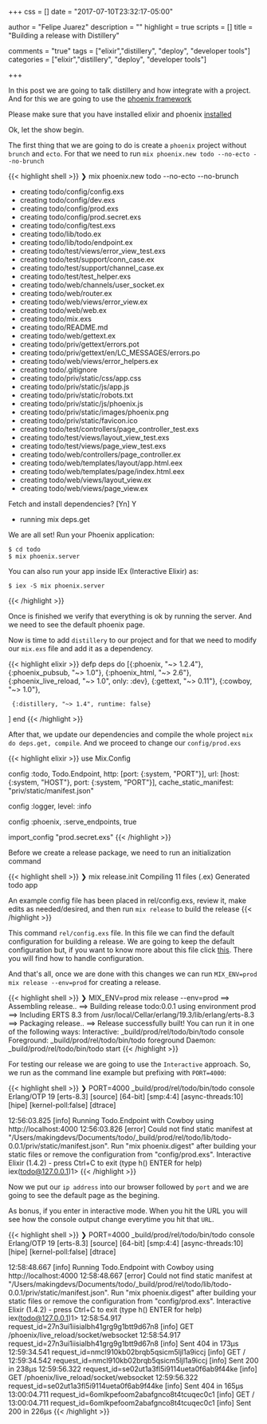 +++
css = []
date = "2017-07-10T23:32:17-05:00"

author = "Felipe Juarez"
description = ""
highlight = true
scripts = []
title = "Building a release with Distillery"

comments = "true"
tags = ["elixir","distillery", "deploy", "developer tools"]
categories = ["elixir","distillery", "deploy", "developer tools"]

+++

In this post we are going to talk distillery and how integrate with a project. And for this we are going to use the [phoenix framework](http://www.phoenixframework.org)

Please make sure that you have installed elixir and phoenix [installed](http://www.phoenixframework.org/docs/installation)

Ok, let the show begin.

The first thing that we are going to do is create a `phoenix` project without `brunch` and `ecto`. For that we need to run `mix phoenix.new todo --no-ecto --no-brunch`

{{< highlight shell >}}
❯ mix phoenix.new todo --no-ecto --no-brunch
* creating todo/config/config.exs
* creating todo/config/dev.exs
* creating todo/config/prod.exs
* creating todo/config/prod.secret.exs
* creating todo/config/test.exs
* creating todo/lib/todo.ex
* creating todo/lib/todo/endpoint.ex
* creating todo/test/views/error_view_test.exs
* creating todo/test/support/conn_case.ex
* creating todo/test/support/channel_case.ex
* creating todo/test/test_helper.exs
* creating todo/web/channels/user_socket.ex
* creating todo/web/router.ex
* creating todo/web/views/error_view.ex
* creating todo/web/web.ex
* creating todo/mix.exs
* creating todo/README.md
* creating todo/web/gettext.ex
* creating todo/priv/gettext/errors.pot
* creating todo/priv/gettext/en/LC_MESSAGES/errors.po
* creating todo/web/views/error_helpers.ex
* creating todo/.gitignore
* creating todo/priv/static/css/app.css
* creating todo/priv/static/js/app.js
* creating todo/priv/static/robots.txt
* creating todo/priv/static/js/phoenix.js
* creating todo/priv/static/images/phoenix.png
* creating todo/priv/static/favicon.ico
* creating todo/test/controllers/page_controller_test.exs
* creating todo/test/views/layout_view_test.exs
* creating todo/test/views/page_view_test.exs
* creating todo/web/controllers/page_controller.ex
* creating todo/web/templates/layout/app.html.eex
* creating todo/web/templates/page/index.html.eex
* creating todo/web/views/layout_view.ex
* creating todo/web/views/page_view.ex

Fetch and install dependencies? [Yn] Y
* running mix deps.get

We are all set! Run your Phoenix application:

    $ cd todo
    $ mix phoenix.server

You can also run your app inside IEx (Interactive Elixir) as:

    $ iex -S mix phoenix.server
{{< /highlight >}}

Once is finished we verify that everything is ok by running the server. And we need to see the default phoenix page.

Now is time to add `distillery` to our project and for that we need to modify our `mix.exs` file and add it as a dependency.

{{< highlight elixir >}}
  defp deps do
    [{:phoenix, "~> 1.2.4"},
     {:phoenix_pubsub, "~> 1.0"},
     {:phoenix_html, "~> 2.6"},
     {:phoenix_live_reload, "~> 1.0", only: :dev},
     {:gettext, "~> 0.11"},
     {:cowboy, "~> 1.0"},

     {:distillery, "~> 1.4", runtime: false}
   ]
  end
{{< /highlight >}}

After that, we update our dependencies and compile the whole project `mix do deps.get, compile`. And we proceed to change our `config/prod.exs`

{{< highlight elixir >}}
use Mix.Config

config :todo, Todo.Endpoint,
  http: [port: {:system, "PORT"}],
  url: [host: {:system, "HOST"}, port: {:system, "PORT"}],
  cache_static_manifest: "priv/static/manifest.json"

config :logger, level: :info

config :phoenix, :serve_endpoints, true

import_config "prod.secret.exs"
{{< /highlight >}}


Before we create a release package, we need to run an initialization command

{{< highlight shell >}}
❯ mix release.init
Compiling 11 files (.ex)
Generated todo app

An example config file has been placed in rel/config.exs, review it,
make edits as needed/desired, and then run `mix release` to build the release
{{< /highlight >}}

This command `rel/config.exs` file. In this file we can find the default configuration for building a release. We are going to keep the default configuration but, if you want to know more about this file click [this](https://hexdocs.pm/distillery/configuration.html). There you will find how to handle configuration.

And that's all, once we are done with this changes we can run `MIX_ENV=prod mix release --env=prod` for creating a release.


{{< highlight shell >}}
❯ MIX_ENV=prod mix release --env=prod
==> Assembling release..
==> Building release todo:0.0.1 using environment prod
==> Including ERTS 8.3 from /usr/local/Cellar/erlang/19.3/lib/erlang/erts-8.3
==> Packaging release..
==> Release successfully built!
    You can run it in one of the following ways:
      Interactive: _build/prod/rel/todo/bin/todo console
      Foreground: _build/prod/rel/todo/bin/todo foreground
      Daemon: _build/prod/rel/todo/bin/todo start
{{< /highlight >}}

For testing our release we are going to use the `Interactive` approach. So, we run as the command line example but prefixing with `PORT=4000`:

{{< highlight shell >}}
❯ PORT=4000 _build/prod/rel/todo/bin/todo console
Erlang/OTP 19 [erts-8.3] [source] [64-bit] [smp:4:4] [async-threads:10] [hipe] [kernel-poll:false] [dtrace]

12:56:03.825 [info] Running Todo.Endpoint with Cowboy using http://localhost:4000
12:56:03.826 [error] Could not find static manifest at "/Users/makingdevs/Documents/todo/_build/prod/rel/todo/lib/todo-0.0.1/priv/static/manifest.json". Run "mix phoenix.digest" after building your static files or remove the configuration from "config/prod.exs".
Interactive Elixir (1.4.2) - press Ctrl+C to exit (type h() ENTER for help)
iex(todo@127.0.0.1)1>
{{< /highlight >}}

Now we put our `ip address` into our browser followed by `port` and we are going to see the default page as the begining.

As bonus, if you enter in interactive mode. When you hit the URL you will see how the console output change everytime you hit that `URL`.

{{< highlight shell >}}
❯ PORT=4000 _build/prod/rel/todo/bin/todo console
Erlang/OTP 19 [erts-8.3] [source] [64-bit] [smp:4:4] [async-threads:10] [hipe] [kernel-poll:false] [dtrace]

12:58:48.667 [info] Running Todo.Endpoint with Cowboy using http://localhost:4000
12:58:48.667 [error] Could not find static manifest at "/Users/makingdevs/Documents/todo/_build/prod/rel/todo/lib/todo-0.0.1/priv/static/manifest.json". Run "mix phoenix.digest" after building your static files or remove the configuration from "config/prod.exs".
Interactive Elixir (1.4.2) - press Ctrl+C to exit (type h() ENTER for help)
iex(todo@127.0.0.1)1> 12:58:54.917 request_id=27n3ui1iisialbh41grg9g1btt9d67n8 [info] GET /phoenix/live_reload/socket/websocket
12:58:54.917 request_id=27n3ui1iisialbh41grg9g1btt9d67n8 [info] Sent 404 in 173µs
12:59:34.541 request_id=nmcl910kb02brqb5qsicm5ljl1a9iccj [info] GET /
12:59:34.542 request_id=nmcl910kb02brqb5qsicm5ljl1a9iccj [info] Sent 200 in 238µs
12:59:56.322 request_id=se02ut1a3fl5i9114ueta0f6ab9f44ke [info] GET /phoenix/live_reload/socket/websocket
12:59:56.322 request_id=se02ut1a3fl5i9114ueta0f6ab9f44ke [info] Sent 404 in 165µs
13:00:04.711 request_id=6omlkpefoom2abafgnco8t4tcuqec0c1 [info] GET /
13:00:04.711 request_id=6omlkpefoom2abafgnco8t4tcuqec0c1 [info] Sent 200 in 226µs
{{< /highlight >}}
